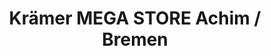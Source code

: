 ---
title: "Krämer MEGA STORE Achim / Bremen"
url: /achim/kraemer-mega-store-achim-bremen/
shop: Sport
---